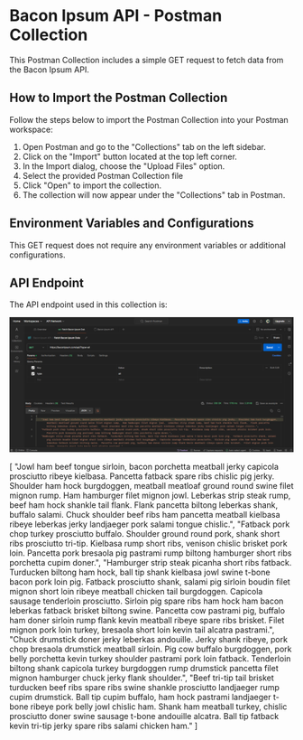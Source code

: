 # Bacon Ipsum API - Postman Collection

This Postman Collection includes a simple GET request to fetch data from the Bacon Ipsum API.

## How to Import the Postman Collection

Follow the steps below to import the Postman Collection into your Postman workspace:

1. Open Postman and go to the "Collections" tab on the left sidebar.
2. Click on the "Import" button located at the top left corner.
3. In the Import dialog, choose the "Upload Files" option.
4. Select the provided Postman Collection file 
5. Click "Open" to import the collection.
6. The collection will now appear under the "Collections" tab in Postman.

## Environment Variables and Configurations

This GET request does not require any environment variables or additional configurations.

## API Endpoint

The API endpoint used in this collection is:

![img-src](image-1.png)

[
    "Jowl ham beef tongue sirloin, bacon porchetta meatball jerky capicola prosciutto ribeye kielbasa.  Pancetta fatback spare ribs chislic pig jerky.  Shoulder ham hock burgdoggen, meatball meatloaf ground round swine filet mignon rump.  Ham hamburger filet mignon jowl.  Leberkas strip steak rump, beef ham hock shankle tail flank.  Flank pancetta biltong leberkas shank, buffalo salami.  Chuck shoulder beef ribs ham pancetta meatball kielbasa ribeye leberkas jerky landjaeger pork salami tongue chislic.",
    "Fatback pork chop turkey prosciutto buffalo.  Shoulder ground round pork, shank short ribs prosciutto tri-tip.  Kielbasa rump short ribs, venison chislic brisket pork loin.  Pancetta pork bresaola pig pastrami rump biltong hamburger short ribs porchetta cupim doner.",
    "Hamburger strip steak picanha short ribs fatback.  Turducken biltong ham hock, ball tip shank kielbasa jowl swine t-bone bacon pork loin pig.  Fatback prosciutto shank, salami pig sirloin boudin filet mignon short loin ribeye meatball chicken tail burgdoggen.  Capicola sausage tenderloin prosciutto.  Sirloin pig spare ribs ham hock ham bacon leberkas fatback brisket biltong swine.  Pancetta cow pastrami pig, buffalo ham doner sirloin rump flank kevin meatball ribeye spare ribs brisket.  Filet mignon pork loin turkey, bresaola short loin kevin tail alcatra pastrami.",
    "Chuck drumstick doner jerky leberkas andouille.  Jerky shank ribeye, pork chop bresaola drumstick meatball sirloin.  Pig cow buffalo burgdoggen, pork belly porchetta kevin turkey shoulder pastrami pork loin fatback.  Tenderloin biltong shank capicola turkey burgdoggen rump drumstick pancetta filet mignon hamburger chuck jerky flank shoulder.",
    "Beef tri-tip tail brisket turducken beef ribs spare ribs swine shankle prosciutto landjaeger rump cupim drumstick.  Ball tip cupim buffalo, ham hock pastrami landjaeger t-bone ribeye pork belly jowl chislic ham.  Shank ham meatball turkey, chislic prosciutto doner swine sausage t-bone andouille alcatra.  Ball tip fatback kevin tri-tip jerky spare ribs salami chicken ham."
]
